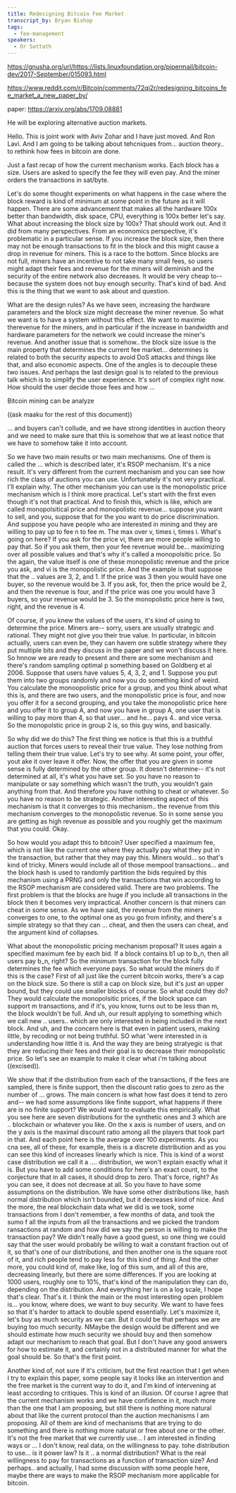 ```yaml
---
title: Redesigning Bitcoin Fee Market
transcript_by: Bryan Bishop
tags:
  - fee-management
speakers:
  - Or Sattath
---
```

<https://gnusha.org/url/https://lists.linuxfoundation.org/pipermail/bitcoin-dev/2017-September/015093.html>

<https://www.reddit.com/r/Bitcoin/comments/72qi2r/redesigning_bitcoins_fee_market_a_new_paper_by/>

paper: <https://arxiv.org/abs/1709.08881>

He will be exploring alternative auction markets.

Hello. This is joint work with Aviv Zohar and I have just moved. And Ron Lavi. And I am going to be talking about tehcniques from... auction theory.. to rethink how fees in bitcoin are done.

Just a fast recap of how the current mechanism works. Each block has a size. Users are asked to specify the fee they will even pay. And the miner orders the transactions in sat/byte.

Let's do some thought experiments on what happens in the case where the block reward is kind of minimum at some point in the future as it will happen. There are some advancement that makes all the hardware 100x better than bandwidth, disk space, CPU, everything is 100x better let's say. What about increasing the block size by 100x? That should work out. And it did from many perspectives. From an economics perspective, it's problematic in a particular sense. If you increase the block size, then there may not be enough transactions to fit in the block and this might cause a drop in revenue for miners. This is a race to the bottom. Since blocks are not full, miners have an incentive to not take many small fees, so users might adapt their fees and revenue for the miners will deminish and the security of the entire network also decreases. It would be very cheap to-- because the system does not buy enough security. That's kind of bad. And this is the thing that we want to ask about and question.

What are the design rules? As we have seen, increasing the hardware parameters and the block size might decrease the miner revenue. So what we want is to have a system without this effect. We want to maximie therevenue for the miners, and in particular if the increase in bandwidth and hardware parameters for the network we could increase the miner's revenue. And another issue that is somehow.. the block size issue is the main property that determines the current fee market... determines is related to both the security aspects to avoid DoS attacks and things like that, and also economic aspects. One of the angles is to decouple these two issues. And perhaps the last design goal is to related to the previous talk which is to simplify the user experience. It's sort of complex right now. How should the user decide those fees and how ...

Bitcoin mining can be analyze

((ask maaku for the rest of this document))

... and buyers can't collude, and we have strong identities in auction theory and we need to make sure that this is somehow that we at least notice that we have to somehow take it into account.

So we have two main results or two main mechanisms. One of them is called the ... which is described later, it's RSOP mechanism. It's a nice result. It's very different from the current mechanism and you can see how rich the class of auctions you can use. Unfortunately it's not very practical. I'll explain why. The other mechanism you can use is the monopolistic price mechanism which is I think more practical. Let's start with the first even though it's not that practical. And to finish this, which is like, which are called monopolsitical price and monopolistic revenue... suppose you want to sell, and you, suppose that for the you want to do price discrimination. And suppose you have people who are interested in mining and they are willing to pay up to fee n to fee m. The max over v, times i, times i. What's going on here? If you ask for the price vi, there are more people willing to pay that. So if you ask them, then your fee revenue would be... maximizing over all possible values and that's why it's called a monopolsitic price. So the again, the value itself is one of these monopolistic revenue and the price you ask, and vi is the monopolistic price. And the example is that suppose that the .. values are 3, 2, and 1. If the price was 3 then you would have one buyer, so the revenue would be 3. If you ask, for, then the price would be 2, and then the revenue is four, and if the price was one you would have 3 buyers, so your revenue would be 3. So the monopolistic price here is two, right, and the revenue is 4.

Of course, if you knew the values of the users, it's kind of using to determine the price. Miners are-- sorry, users are usually strategic and rational. They might not give you their true value. In particular, in bitcoin actually, users can even be, they can havem ore subtle strategy where they put multiple bits and they discuss in the paper and we won't discuss it here. So hnnow we are ready to present and there are some mechanism and there's random sampling optimal p something based on Goldberg et al 2006. Suppose that users have values 5, 4, 3, 2, and 1. Suppose you put them into two groups randomly and now you do something kind of weird. You calculate the monoopolistic price for a group, and you think about what this is, and there are two users, and the monopolistic price is four, and now you offer it for a second grouping, and you take the monopolistic price here and you offer it to group A, and now you have in group A, one user that is willing to pay more than 4, so that user... and he... pays 4.. and vice versa. So the monopolstic price in group 2 is, so this guy wins, and basically.

So why did we do this? The first thing we notice is that this is a truthful auction that forces users to reveal their true value. They lose nothing from telling them their true value. Let's try to see why. At some point, your offer, yout ake it over leave it offer. Now, the offer that you are given in some sense is fully determined by the other group. It doesn't determine-- it's not determined at all, it's what you have set. So you have no reason to manipulate or say something which wasn't the truth, you wouldn't gain anything from that. And therefore you have nothing to cheat or whatever. So you have no reason to be strategic.
Another interesting aspect of this mechanism is that it converges to this mechanism.. the revenue from this mechanism converges to the monopolistic revenue. So in some sense you are getting as high revenue as possible and you roughly get the maximum that you could. Okay.

So how would you adapt this to bitcoin? User specified a maximum fee, which is not like the current one where they actually pay what they put in the transaction, but rather that they may pay this. Miners would... so that's kind of tricky. Miners would include all of those mempool transactions... and the block hash is used to randomly partition the bids required by this mechanism using a PRNG and only the transactions that win according to the RSOP mechanism are considered valid. There are two problems. The first problem is that the blocks are huge if you include all transactions in the block then it becomes very impractical. Another concern is that miners can cheat in some sense. As we have said, the revenue from the miners converges to one, to the optimal one as you go from infinity, and there's a simple strategy so that they can ... cheat, and then the users can cheat, and the argument kind of collapses.

What about the monopolistic pricing mechanism proposal? It uses again a specified maximum fee by each bid. If a block contains b1 up to b_n, then all users pay b_n, right? So the minimum transaction for the block fully determines the fee which everyone pays. So what would the miners do if this is the case? First of all just like the current bitcoin works, there's a cap on the block size. So there is still a cap on block size, but it's just an upper bound, but they could use smaller blocks of course. So what could they do? They would calculate the monopolsitic prices, if the block space can support m transactions, and if it's, you know, turns out to be less than m, the block wouldn't be full. And uh, our result applying to something which we call new .. users.. which are only interested in being included in the next block. And uh, and the concern here is that even in patient users, making little, by recoding or not being truthful. SO what 'were interested in is understanding how little it is. And the way they are being stratyegic is that they are reducing their fees and their goal is to decrease their monopolistic price. So let's see an example to make it clear what i'm talking about ((excised)).

We show that if the distribution from each of the transactions, if the fees are sampled, there is finite support, then the discount ratio goes to zero as the number of ... grows. The main concern is what how fast does it tend to zero and-- we had some assumptions like finite support, what happens if there are is no finite support? We would want to evaluate this empirically. What you see here are seven distributions for the synthetic ones and 3 which are .. blockchain or whatever you like. On the x axis is number of users, and on the y axis is the maximal discount ratio among all the players that took part in that. And each point here is the average over 100 experiments. As you cna see, all of these, for example, theis is a discrete distribution and as you can see this kind of increases linearly which is nice. This is kind of a worst case distribution we call it a .... distribution, we won't explain exactly what it is. But you have to add some conditions for here's an exact count, to the conjecture that in all cases, it should drop to zero. That's force, right? As you can see, it does not decrease at all. So you have to have some assumptions on the distribution. We have some other distributions like, hash normal distribution which isn't bounded, but it decreases kind of nice. And the more, the real blockchain data what we did is we took, some transactions from I don't remember, a few months of data, and took the sumo f all the inputs from all the transactions and we picked the trandom ransactions at random and how did we say the person is willing to make the transaction pay? We didn't really have a good guest, so one thing we could say that the user would probably be willing to wait a constant fraction out of it, so that's one of our distributions, and then another one is the square root of it, and rich people tend to pay less for this kind of thing. And the other more, you could kind of, make like, log of this sum, and all of this are, decreasing linearly, but there are some differences. If you are looking at 1000 users, roughly one to 10%, that's kind of the manipulation they can do, depending on the distribution. And everything her is on a log scale, I hope that's clear.
That's it. I think the main or the most interesting open problem is... you know, where does, we want to buy security. We want to have fees so that it's harder to attack to double spend essentially. Let's maximize it, let's buy as much security as we can. But it could be that perhaps we are buying too much security. NMaybe the design would be different and we should estimate how much security we should buy and then somehow adapt our mechanism to reach that goal. But I don't have any good answers for how to estimate it, and certainly not in a distributed manner for what the goal should be. So that's the first point.

Another kind of, not sure if it's criticism, but the first reaction that I get when I try to explain this paper, some people say it looks like an intervention and the free market is the current way to do it, and I'm kind of intervening at least according to critiques. This is kind of an illusion. Of course I agree that the current mechanism works and we have confidence in it, much more than the one that I am proposing, but still there is nothing more natural about that like the current protocol than the auction mechanisms I am proposing. All of them are kind of mechanisms that are trying to do something and there is nothing more natural or free about one or the other. It's not the free market that we currently use... I am interested in finding ways or ... I don't know, real data, on the willingness to pay. tohe distribution to use... is it power law? Is it .. a normal distribution? What is the real willingness to pay for transactions as a function of transaction size? And perhaps.. and actually, I had some discussion with some people here, maybe there are ways to make the RSOP mechanism more applicable for bitcoin.


